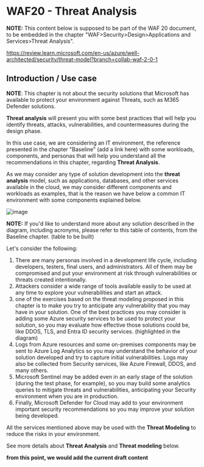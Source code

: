 # WAF20 - Threat Analysis

**NOTE:** 
This content below is supposed to be part of the WAF 20 document, to be embedded in the chapter "WAF>Security>Design>Applications and Services>Threat Analysis".

https://review.learn.microsoft.com/en-us/azure/well-architected/security/threat-model?branch=collab-waf-2-0-1

## Introduction / Use case

**NOTE**:
This chapter is not about the security solutions that Microsoft has available to protect your environment against Threats, such as M365 Defender solutions.

**Threat analysis** will present you with some best practices that will help you identify threats, attacks, vulnerabilities, and countermeasures during the design phase.

In this use case, we are considering an IT environment, the reference presented in the chapter "Baseline" (add a link here) with some workloads, components, and personas that will help you understand all the recommendations in this chapter, regarding **Threat Analysis**.

As we may consider any type of solution development into the **threat analysis** model, such as applications, databases, and other services available in the cloud, we may consider different components and workloads as examples, that is the reason we have below a common IT environment with some components explained below.

![image](https://github.com/rudneir2/WAF20-Threat-Analysis/assets/97529152/f70123bb-035e-43a5-a2f3-e635bba759ca)

**NOTE:**
If you'd like to understand more about any solution described in the diagram, including acronyms, please refer to this table of contents, from the Baseline chapter.
(table to be built)

Let's consider the following:

1. There are many personas involved in a development life cycle, including developers, testers, final users, and administrators. All of them may be compromised and put your environment at risk through vulnerabilities or threats created intentionally.
2. Attackers consider a wide range of tools available easily to be used at any time to explore your vulnerabilities and start an attack.
3. one of the exercises based on the threat modeling proposed in this chapter is to make you try to anticipate any vulnerability that you may have in your solution. One of the best practices you may consider is adding some Azure security services to be used to protect your solution, so you may evaluate how effective those solutions could be, like DDOS, TLS, and Entra ID security services. (highlighted in the diagram)
4. Logs from Azure resources and some on-premises components may be sent to Azure Log Analytics so you may understand the behavior of your solution developed and try to capture initial vulnerabilities. Logs may also be collected from Security services, like Azure Firewall, DDOS, and many others.
5. Microsoft Sentinel may be added even in an early stage of the solution (during the test phase, for example), so you may build some analytics queries to mitigate threats and vulnerabilities, anticipating your Security environment when you are in production.
6. Finally, Microsoft Defender for Cloud may add to your environment important security recommendations so you may improve your solution being developed.

All the services mentioned above may be used with the **Threat Modeling** to reduce the risks in your environment.

See more details about **Threat Analysis** and **Threat modeling** below.

**from this point, we would add the current draft content**

